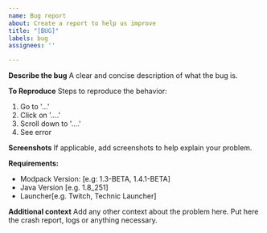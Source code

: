 ```yaml
---
name: Bug report
about: Create a report to help us improve
title: "[BUG]"
labels: bug
assignees: ''

---
```


**Describe the bug**
A clear and concise description of what the bug is.

**To Reproduce**
Steps to reproduce the behavior:
1. Go to '...'
2. Click on '....'
3. Scroll down to '....'
4. See error

**Screenshots**
If applicable, add screenshots to help explain your problem.

**Requirements:**
 - Modpack Version: [e.g: 1.3-BETA, 1.4.1-BETA]
 - Java Version [e.g. 1.8_251]
 - Launcher[e.g. Twitch, Technic Launcher]

**Additional context**
Add any other context about the problem here. Put here the crash report, logs or anything necessary.
